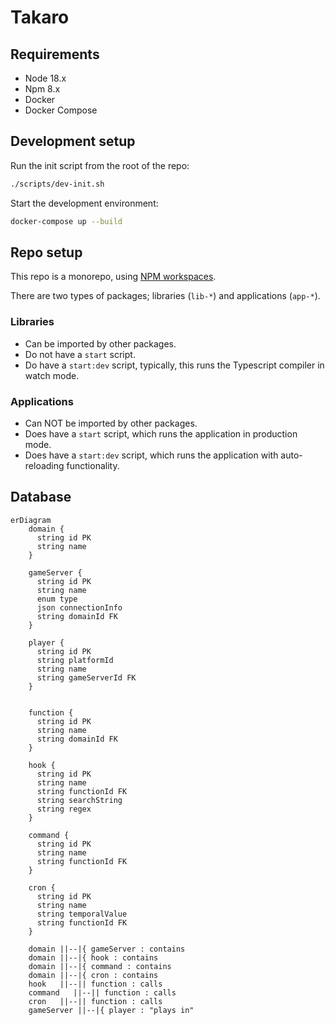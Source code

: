# Takaro

## Requirements

- Node 18.x
- Npm 8.x
- Docker
- Docker Compose

## Development setup

Run the init script from the root of the repo:

```bash
./scripts/dev-init.sh 
```

Start the development environment:

```bash
docker-compose up --build
```

## Repo setup

This repo is a monorepo, using [NPM workspaces](https://docs.npmjs.com/cli/v7/using-npm/workspaces).

There are two types of packages; libraries (`lib-*`) and applications (`app-*`).

### Libraries

- Can be imported by other packages.
- Do not have a `start` script.
- Do have a `start:dev` script, typically, this runs the Typescript compiler in watch mode.

### Applications

- Can NOT be imported by other packages.
- Does have a `start` script, which runs the application in production mode.
- Does have a `start:dev` script, which runs the application with auto-reloading functionality.

## Database

```mermaid
erDiagram
    domain {
      string id PK
      string name
    }
    
    gameServer {
      string id PK
      string name
      enum type
      json connectionInfo 
      string domainId FK
    }
    
    player {
      string id PK
      string platformId
      string name
      string gameServerId FK
    }

    
    function {
      string id PK
      string name
      string domainId FK
    }

    hook {
      string id PK
      string name
      string functionId FK
      string searchString
      string regex
    }

    command {
      string id PK
      string name
      string functionId FK
    }

    cron {
      string id PK
      string name
      string temporalValue
      string functionId FK
    }

    domain ||--|{ gameServer : contains
    domain ||--|{ hook : contains
    domain ||--|{ command : contains
    domain ||--|{ cron : contains
    hook   ||--|| function : calls
    command   ||--|| function : calls
    cron   ||--|| function : calls
    gameServer ||--|{ player : "plays in"
```